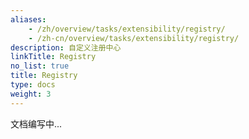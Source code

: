 ```yaml
---
aliases:
    - /zh/overview/tasks/extensibility/registry/
    - /zh-cn/overview/tasks/extensibility/registry/
description: 自定义注册中心
linkTitle: Registry
no_list: true
title: Registry
type: docs
weight: 3
---
```


文档编写中...
